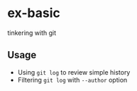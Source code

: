 # ex-basic

tinkering with git

## Usage

* Using `git log` to review simple history
* Filtering `git log` with `--author` option
